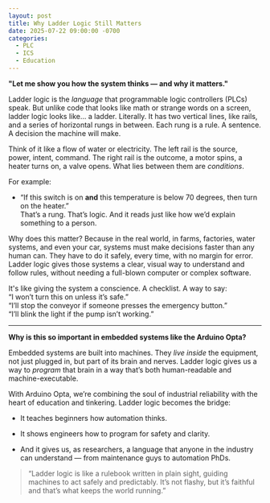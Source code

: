 ```yaml
---
layout: post
title: Why Ladder Logic Still Matters
date: 2025-07-22 09:00:00 -0700
categories:
  - PLC
  - ICS
  - Education
---
```


**"Let me show you how the system thinks — and why it matters."**

Ladder logic is the _language_ that programmable logic controllers (PLCs) speak. But unlike code that looks like math or strange words on a screen, ladder logic looks like... a ladder. Literally. It has two vertical lines, like rails, and a series of horizontal rungs in between. Each rung is a rule. A sentence. A decision the machine will make.

Think of it like a flow of water or electricity. The left rail is the source, power, intent, command. The right rail is the outcome, a motor spins, a heater turns on, a valve opens. What lies between them are _conditions_.

For example:

- “If this switch is on **and** this temperature is below 70 degrees, then turn on the heater.”  
    That’s a rung. That’s logic. And it reads just like how we’d explain something to a person.
    

Why does this matter? Because in the real world, in farms, factories, water systems, and even your car, systems must make decisions faster than any human can. They have to do it safely, every time, with no margin for error. Ladder logic gives those systems a clear, visual way to understand and follow rules, without needing a full-blown computer or complex software.

It's like giving the system a conscience. A checklist. A way to say:  
“I won’t turn this on unless it’s safe.”  
“I’ll stop the conveyor if someone presses the emergency button.”  
“I’ll blink the light if the pump isn’t working.”

---

**Why is this so important in embedded systems like the Arduino Opta?**

Embedded systems are built into machines. They _live inside_ the equipment, not just plugged in, but part of its brain and nerves. Ladder logic gives us a way to _program_ that brain in a way that’s both human-readable and machine-executable.

With Arduino Opta, we’re combining the soul of industrial reliability with the heart of education and tinkering. Ladder logic becomes the bridge:

- It teaches beginners how automation thinks.
    
- It shows engineers how to program for safety and clarity.
    
- And it gives us, as researchers, a language that anyone in the industry can understand — from maintenance guys to automation PhDs.
    


> “Ladder logic is like a rulebook written in plain sight, guiding machines to act safely and predictably. It’s not flashy, but it’s faithful and that’s what keeps the world running.”

